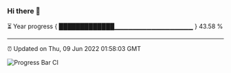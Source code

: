 ### Hi there 👋

⏳ Year progress { █████████████▁▁▁▁▁▁▁▁▁▁▁▁▁▁▁▁▁ } 43.58 %

---

⏰ Updated on Thu, 09 Jun 2022 01:58:03 GMT

![Progress Bar CI](https://github.com/ZhaoGui/ZhaoGui/workflows/Progress%20Bar%20CI/badge.svg)
